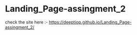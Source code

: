 # Landing_Page-assingment_2
check the site here :-
https://deeptiop.github.io/Landing_Page-assingment_2/

